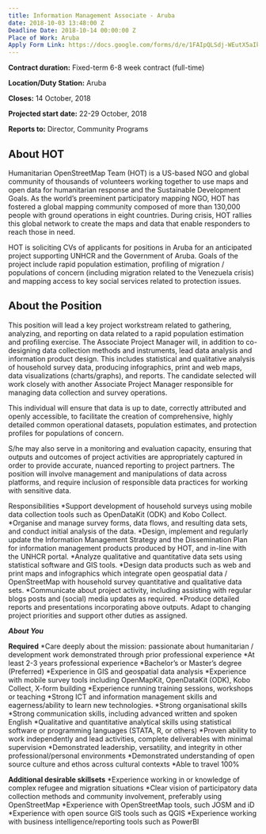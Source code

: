 ```yaml
---
title: Information Management Associate - Aruba
date: 2018-10-03 13:48:00 Z
Deadline Date: 2018-10-14 00:00:00 Z
Place of Work: Aruba
Apply Form Link: https://docs.google.com/forms/d/e/1FAIpQLSdj-WEutX5aIkvy2wRqyffgFfSLyI4NgDRZ5GYPiQK6y2TuKQ/viewform
---
```


**Contract duration:** Fixed-term 6-8 week contract (full-time)

**Location/Duty Station:** Aruba

**Closes:** 14 October, 2018

**Projected start date:** 22-29 October, 2018

**Reports to:** Director, Community Programs 

## About HOT
Humanitarian OpenStreetMap Team (HOT) is a US-based NGO and global community of thousands of volunteers working together to use maps and open data for humanitarian response and the Sustainable Development Goals. As the world’s preeminent participatory mapping NGO, HOT has fostered a global mapping community composed of more than 130,000 people with ground operations in eight countries. During crisis, HOT rallies this global network to create the maps and data that enable responders to reach those in need.

HOT is soliciting CVs of applicants for positions in Aruba for an anticipated project supporting UNHCR and the Government of Aruba. Goals of the project include rapid population estimation, profiling of migration / populations of concern (including migration related to the Venezuela crisis) and mapping access to key social services related to protection issues.
 
## About the Position
This position will lead a key project workstream related to gathering, analyzing, and reporting on data related to a rapid population estimation and profiling exercise. The Associate Project Manager will, in addition to co-designing data collection methods and instruments, lead data analysis and information product design. This includes statistical and qualitative analysis of household survey data, producing infographics, print and web maps, data visualizations (charts/graphs), and reports. The candidate selected will work closely with another Associate Project Manager responsible for managing data collection and survey operations.

This individual will ensure that data is up to date, correctly attributed and openly accessible, to facilitate the creation of comprehensive, highly detailed common operational datasets, population estimates, and protection profiles for populations of concern.

S/he may also serve in a monitoring and evaluation capacity, ensuring that outputs and outcomes of project activities are appropriately captured in order to provide accurate, nuanced reporting to project partners. The position will involve management and manipulations of data across platforms, and require inclusion of responsible data practices for working with sensitive data.

Responsibilities
*Support development of household surveys using mobile data collection tools such as OpenDataKit (ODK) and Kobo Collect.
*Organise and manage survey forms, data flows, and resulting data sets, and  conduct initial analysis of the data.
*Design, implement and regularly update the Information Management Strategy and the Dissemination Plan for information management products produced by HOT, and in-line with the UNHCR portal.
*Analyze qualitative and quantitative data sets using statistical software and GIS tools.
*Design data products such as web and print maps and infographics which integrate open geospatial data / OpenStreetMap with household survey quantitative and qualitative data sets.
*Communicate about project activity, including assisting with regular blogs posts and (social) media updates as required.
*Produce detailed reports and presentations incorporating above outputs.
Adapt to changing project priorities and support other duties as assigned.
 
***About You***

**Required**
*Care deeply about the mission: passionate about humanitarian / development work demonstrated through prior professional experience
*At least 2-3 years professional experience
*Bachelor’s or Master’s degree (Preferred)
*Experience in GIS and geospatial data analysis
*Experience with mobile survey tools including OpenMapKit, OpenDataKit (ODK), Kobo Collect, X-form building
*Experience running training sessions, workshops or teaching
*Strong ICT and information management skills and eagerness/ability to learn new technologies.
*Strong organisational skills
*Strong communication skills, including advanced written and spoken English
*Qualitative and quantitative analytical skills using statistical software or programming languages (STATA, R, or others)
*Proven ability to work independently and lead activities, complete deliverables with minimal supervision
*Demonstrated leadership, versatility, and integrity in other professional/personal environments
*Demonstrated understanding of open source culture and ethos across cultural contexts
*Able to travel 100%

**Additional desirable skillsets**
*Experience working in or knowledge of complex refugee and migration situations
*Clear vision of participatory data collection methods and community involvement, preferably using OpenStreetMap
*Experience with OpenStreetMap tools, such JOSM and iD
*Experience with open source GIS tools such as QGIS
*Experience working with business intelligence/reporting tools such as PowerBI
